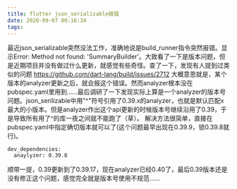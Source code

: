 ```yaml
---
title: flutter json_serializable报错
date: 2020-09-07 00:16:34
tags:
---
```

最近json_serializable突然没法工作，准确地说是build_runner指令突然报错。显示Error: Method not found: 'SummaryBuilder'。大致看了一下是版本问题，但是近期项目并没有做过什么更新，就感觉有些奇怪。查了一下，发现有人提到过类似的问题
https://github.com/dart-lang/build/issues/2712
大概意思就是，某个版本的analyzer更新之后，就会报这个错误。然而analyzer根本没在pubspec.yaml里用到……最后调研了一下发现实际上算是一个analyzer的版本号问题。json_serilizable中用"\^"符号引用了0.39.x的analyzer，也就是默认匹配x最大的小版本。但是analyzer作出这个api更新的时候版本号继续沿用了0.39，于是导致所有用了^的库一夜之间就不能跑了（草）。
解决方法很简单，直接在pubspec.yaml中指定确切版本就可以了(这个问题最早出现在0.39.9，锁0.39.8就行)。
```
dev_dependencies:
  anaylyzer: 0.39.8
```
顺带一提，0.39更新到了0.39.17，现在analyzer已经0.40了，最后0.39版本还是没有修正这个问题，感觉完全就是版本号使用不规范……